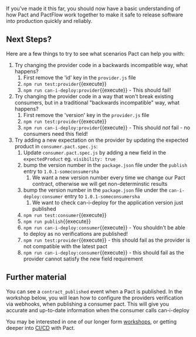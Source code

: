 If you've made it this far, you should now have a basic understanding of how Pact and PactFlow work together to make it safe to release software into production quickly and reliably.

## Next Steps?

Here are a few things to try to see what scenarios Pact can help you with:

1. Try changing the provider code in a backwards incompatible way, what happens?
   1. First remove the 'id' key in the `provider.js` file
   2. `npm run test:provider`{{execute}}
   3. `npm run can-i-deploy:provider`{{execute}} - This should fail!
1. Try changing the provider code in a way that won't break existing consumers, but in a traditional "backwards incompatible" way, what happens?
   1. First remove the 'version' key in the `provider.js` file
   2. `npm run test:provider`{{execute}}
   3. `npm run can-i-deploy:provider`{{execute}} - This should _not_ fail - no consumers need this field!
1. Try adding a new expectation on the provider by updating the expected product in `consumer.pact.spec.js`:
   1. Update `consumer.pact.spec.js` by adding a new field in the `expectedProduct` eg. `visibility: true`
   2. bump the version number in the `package.json` file under the `publish` entry to `1.0.1-someconsumersha`
      1. We want a new version number every time we change our Pact contract, otherwise we will get non-determinstic results
   3. bump the version number in the `package.json` file under the `can-i-deploy:consumer` entry to `1.0.1-someconsumersha`
      1. We want to check can-i-deploy for the application version just published
   4. `npm run test:consumer`{{execute}}
   5. `npm run publish`{{execute}}
   6. `npm run can-i-deploy:consumer`{{execute}} - You shouldn't be able to deploy as no verifications are published!
   7. `npm run test:provider`{{execute}} - this should fail as the provider is not compatible with the latest pact
   8. `npm run can-i-deploy:consumer`{{execute}} - this should fail as the provider cannot satisfy the new field requirement

## Further material

You can see a `contract_published` event when a Pact is published. In the workshop below, you will lean how to configure the providers verification via webhooks, when publishing a consumer pact. This will give you accurate and up-to-date information when the consumer calls can-i-deploy

You may be interested in one of our longer form [workshops](https://docs.pact.io/implementation_guides/workshops), or getting deeper into [CI/CD](https://docs.pactflow.io/docs/workshops/ci-cd/) with Pact.
